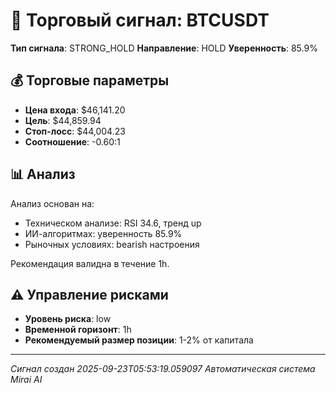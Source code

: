 
# 🎯 Торговый сигнал: BTCUSDT

**Тип сигнала**: STRONG_HOLD
**Направление**: HOLD
**Уверенность**: 85.9%

## 💰 Торговые параметры
- **Цена входа**: $46,141.20
- **Цель**: $44,859.94
- **Стоп-лосс**: $44,004.23
- **Соотношение**: -0.60:1

## 📊 Анализ

Анализ основан на:
- Техническом анализе: RSI 34.6, тренд up
- ИИ-алгоритмах: уверенность 85.9%
- Рыночных условиях: bearish настроения

Рекомендация валидна в течение 1h.
        

## ⚠️ Управление рисками
- **Уровень риска**: low
- **Временной горизонт**: 1h
- **Рекомендуемый размер позиции**: 1-2% от капитала

---
*Сигнал создан 2025-09-23T05:53:19.059097*
*Автоматическая система Mirai AI*
        